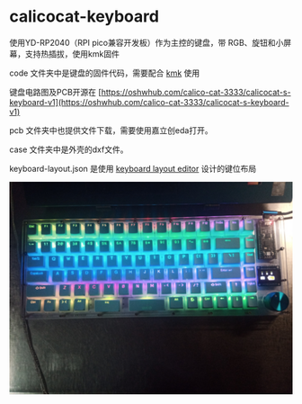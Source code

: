 # calicocat-keyboard
使用YD-RP2040（RPI pico兼容开发板）作为主控的键盘，带 RGB、旋钮和小屏幕，支持热插拔，使用kmk固件

code 文件夹中是键盘的固件代码，需要配合 [kmk](http://kmkfw.io/) 使用

键盘电路图及PCB开源在 [https://oshwhub.com/calico-cat-3333/calicocat-s-keyboard-v1](https://oshwhub.com/calico-cat-3333/calicocat-s-keyboard-v1) 

pcb 文件夹中也提供文件下载，需要使用嘉立创eda打开。

case 文件夹中是外壳的dxf文件。

keyboard-layout.json 是使用 [keyboard layout editor](http://www.keyboard-layout-editor.com) 设计的键位布局

![效果图](image.jpg)